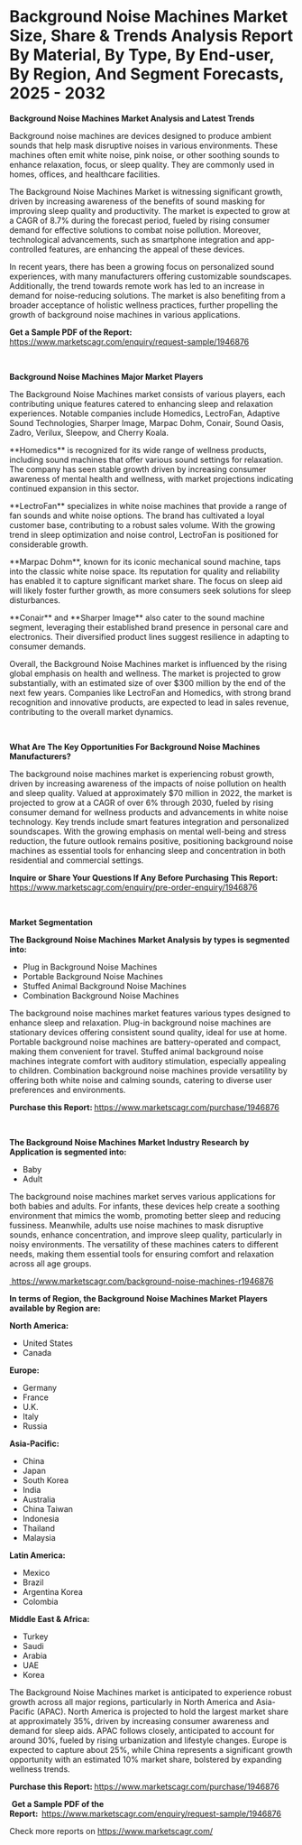<p><h1>Background Noise Machines Market Size, Share & Trends Analysis Report By Material, By Type, By End-user, By Region, And Segment Forecasts, 2025 - 2032</h1></p><p><strong>Background Noise Machines Market Analysis and Latest Trends</strong></p>
<p><p>Background noise machines are devices designed to produce ambient sounds that help mask disruptive noises in various environments. These machines often emit white noise, pink noise, or other soothing sounds to enhance relaxation, focus, or sleep quality. They are commonly used in homes, offices, and healthcare facilities.</p><p>The Background Noise Machines Market is witnessing significant growth, driven by increasing awareness of the benefits of sound masking for improving sleep quality and productivity. The market is expected to grow at a CAGR of 8.7% during the forecast period, fueled by rising consumer demand for effective solutions to combat noise pollution. Moreover, technological advancements, such as smartphone integration and app-controlled features, are enhancing the appeal of these devices. </p><p>In recent years, there has been a growing focus on personalized sound experiences, with many manufacturers offering customizable soundscapes. Additionally, the trend towards remote work has led to an increase in demand for noise-reducing solutions. The market is also benefiting from a broader acceptance of holistic wellness practices, further propelling the growth of background noise machines in various applications.</p></p>
<p><strong>Get a Sample PDF of the Report:&nbsp;</strong> <a href="https://www.marketscagr.com/enquiry/request-sample/1946876?utm_campaign=2316&utm_medium=2&utm_source=Github&utm_content=ia&utm_term=08022025&utm_id=background-noise-machines">https://www.marketscagr.com/enquiry/request-sample/1946876</a></p>
<p>&nbsp;</p>
<p><strong>Background Noise Machines Major Market Players</strong></p>
<p><p>The Background Noise Machines market consists of various players, each contributing unique features catered to enhancing sleep and relaxation experiences. Notable companies include Homedics, LectroFan, Adaptive Sound Technologies, Sharper Image, Marpac Dohm, Conair, Sound Oasis, Zadro, Verilux, Sleepow, and Cherry Koala.</p><p>**Homedics** is recognized for its wide range of wellness products, including sound machines that offer various sound settings for relaxation. The company has seen stable growth driven by increasing consumer awareness of mental health and wellness, with market projections indicating continued expansion in this sector. </p><p>**LectroFan** specializes in white noise machines that provide a range of fan sounds and white noise options. The brand has cultivated a loyal customer base, contributing to a robust sales volume. With the growing trend in sleep optimization and noise control, LectroFan is positioned for considerable growth.</p><p>**Marpac Dohm**, known for its iconic mechanical sound machine, taps into the classic white noise space. Its reputation for quality and reliability has enabled it to capture significant market share. The focus on sleep aid will likely foster further growth, as more consumers seek solutions for sleep disturbances.</p><p>**Conair** and **Sharper Image** also cater to the sound machine segment, leveraging their established brand presence in personal care and electronics. Their diversified product lines suggest resilience in adapting to consumer demands.</p><p>Overall, the Background Noise Machines market is influenced by the rising global emphasis on health and wellness. The market is projected to grow substantially, with an estimated size of over $300 million by the end of the next few years. Companies like LectroFan and Homedics, with strong brand recognition and innovative products, are expected to lead in sales revenue, contributing to the overall market dynamics.</p></p>
<p>&nbsp;</p>
<p><strong>What Are The Key Opportunities For Background Noise Machines Manufacturers?</strong></p>
<p><p>The background noise machines market is experiencing robust growth, driven by increasing awareness of the impacts of noise pollution on health and sleep quality. Valued at approximately $70 million in 2022, the market is projected to grow at a CAGR of over 6% through 2030, fueled by rising consumer demand for wellness products and advancements in white noise technology. Key trends include smart features integration and personalized soundscapes. With the growing emphasis on mental well-being and stress reduction, the future outlook remains positive, positioning background noise machines as essential tools for enhancing sleep and concentration in both residential and commercial settings.</p></p>
<p><strong>Inquire or Share Your Questions If Any Before Purchasing This Report:</strong> <a href="https://www.marketscagr.com/enquiry/pre-order-enquiry/1946876?utm_campaign=2316&utm_medium=2&utm_source=Github&utm_content=ia&utm_term=08022025&utm_id=background-noise-machines">https://www.marketscagr.com/enquiry/pre-order-enquiry/1946876</a></p>
<p>&nbsp;</p>
<p><strong>Market Segmentation</strong></p>
<p><strong>The Background Noise Machines Market Analysis by types is segmented into:</strong></p>
<p><ul><li>Plug in Background Noise Machines</li><li>Portable Background Noise Machines</li><li>Stuffed Animal Background Noise Machines</li><li>Combination Background Noise Machines</li></ul></p>
<p><p>The background noise machines market features various types designed to enhance sleep and relaxation. Plug-in background noise machines are stationary devices offering consistent sound quality, ideal for use at home. Portable background noise machines are battery-operated and compact, making them convenient for travel. Stuffed animal background noise machines integrate comfort with auditory stimulation, especially appealing to children. Combination background noise machines provide versatility by offering both white noise and calming sounds, catering to diverse user preferences and environments.</p></p>
<p><strong>Purchase this Report:&nbsp;</strong><a href="https://www.marketscagr.com/purchase/1946876?utm_campaign=2316&utm_medium=2&utm_source=Github&utm_content=ia&utm_term=08022025&utm_id=background-noise-machines">https://www.marketscagr.com/purchase/1946876</a></p>
<p>&nbsp;</p>
<p><strong>The Background Noise Machines Market Industry Research by Application is segmented into:</strong></p>
<p><ul><li>Baby</li><li>Adult</li></ul></p>
<p><p>The background noise machines market serves various applications for both babies and adults. For infants, these devices help create a soothing environment that mimics the womb, promoting better sleep and reducing fussiness. Meanwhile, adults use noise machines to mask disruptive sounds, enhance concentration, and improve sleep quality, particularly in noisy environments. The versatility of these machines caters to different needs, making them essential tools for ensuring comfort and relaxation across all age groups.</p></p>
<p><a href="https://www.marketscagr.com/background-noise-machines-r1946876?utm_campaign=2316&utm_medium=2&utm_source=Github&utm_content=ia&utm_term=08022025&utm_id=background-noise-machines">&nbsp;https://www.marketscagr.com/background-noise-machines-r1946876</a></p>
<p><strong>In terms of Region, the Background Noise Machines Market Players available by Region are:</strong></p>
<p>
    <p> <strong> North America: </strong>
        <ul>
            <li>United States</li>
            <li>Canada</li>
        </ul>
        </p> 
    <p> <strong> Europe: </strong>
        <ul>
            <li>Germany</li>
            <li>France</li>
            <li>U.K.</li>
            <li>Italy</li>
            <li>Russia</li>
        </ul>
        </p> 
    <p> <strong> Asia-Pacific: </strong>
        <ul>
            <li>China</li>
            <li>Japan</li>
            <li>South Korea</li>
            <li>India</li>
            <li>Australia</li>
            <li>China Taiwan</li>
            <li>Indonesia</li>
            <li>Thailand</li>
            <li>Malaysia</li>
        </ul>
        </p> 
    <p> <strong> Latin America: </strong>
        <ul>
            <li>Mexico</li>
            <li>Brazil</li>
            <li>Argentina Korea</li>
            <li>Colombia</li>
        </ul>
        </p> 
    <p> <strong> Middle East & Africa: </strong>
        <ul>
            <li>Turkey</li>
            <li>Saudi</li>
            <li>Arabia</li>
            <li>UAE</li>
            <li>Korea</li>
        </ul>
    </p>
    </p>
<p><p>The Background Noise Machines market is anticipated to experience robust growth across all major regions, particularly in North America and Asia-Pacific (APAC). North America is projected to hold the largest market share at approximately 35%, driven by increasing consumer awareness and demand for sleep aids. APAC follows closely, anticipated to account for around 30%, fueled by rising urbanization and lifestyle changes. Europe is expected to capture about 25%, while China represents a significant growth opportunity with an estimated 10% market share, bolstered by expanding wellness trends.</p></p>
<p><strong>Purchase this Report: </strong><a href="https://www.marketscagr.com/purchase/1946876?utm_campaign=2316&utm_medium=2&utm_source=Github&utm_content=ia&utm_term=08022025&utm_id=background-noise-machines">https://www.marketscagr.com/purchase/1946876</a></p>
<p>&nbsp;<strong>Get a Sample PDF of the Report:&nbsp;&nbsp;</strong><a href="https://www.marketscagr.com/enquiry/request-sample/1946876?utm_campaign=2316&utm_medium=2&utm_source=Github&utm_content=ia&utm_term=08022025&utm_id=background-noise-machines">https://www.marketscagr.com/enquiry/request-sample/1946876</a></p>
<p><strong></strong></p>
<p>Check more reports on <a href="https://www.marketscagr.com/?utm_campaign=2316&utm_medium=2&utm_source=Github&utm_content=ia&utm_term=08022025&utm_id=background-noise-machines">https://www.marketscagr.com/</a></p>